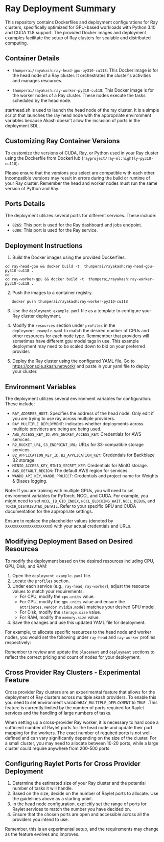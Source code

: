 # Ray Deployment Summary

This repository contains Dockerfiles and deployment configurations for Ray clusters, specifically optimized for GPU-based workloads with Python 3.10 and CUDA 11.8 support. The provided Docker images and deployment examples facilitate the setup of Ray clusters for scalable and distributed computing. 

## Container Details

- `thumperai/rayakash:ray-head-gpu-py310-cu118`: This Docker image is for the head node of a Ray cluster. It orchestrates the cluster's activities and manages resources.

- `thumperai/rayakash:ray-worker-py310-cu118`: This Docker image is for the worker nodes of a Ray cluster. These nodes execute the tasks scheduled by the head node.

starthead.sh is used to launch the head node of the ray cluster.  It is a simple script that launches the ray head node with the appropriate environment variables because Akash doesn't allow the inclusion of ports in the deployment SDL. 

## Customizing Ray Container Versions

To customize the versions of CUDA, Ray, or Python used in your Ray cluster using the Dockerfile from DockerHub (`rayproject/ray-ml:nightly-py310-cu118`):

Please ensure that the versions you select are compatible with each other. Incompatible versions may result in errors during the build or runtime of your Ray cluster. Remember the head and worker nodes must run the same version of Python and Ray. 

## Ports Details

The deployment utilizes several ports for different services. These include:

- `8265`: This port is used for the Ray dashboard and jobs endpoint.
- `6380`: This port is used for the Ray service.

## Deployment Instructions

1. Build the Docker images using the provided Dockerfiles.
```
cd ray-head-gpu && docker build -t  thumperai/rayakash:ray-head-gpu-py310-cu118 .
cd .. 
cd ray-worker-gpu && docker build -t  thumperai/rayakash:ray-worker-py310-cu118 .
```

2. Push the images to a container registry.
```docker push thumperai/rayakash:ray-head-gpu-py310-cu118
   docker push thumperai/rayakash:ray-worker-py310-cu118
 ```
3. Use the `deployment_example.yaml` file as a template to configure your Ray cluster deployment.

4. Modify the `resources` section under `profiles` in the `deployment_example.yaml` to match the desired number of CPUs and other resources for each node type.  Remmember that providers will sometimes have different gpu model tags in use.  This example deployment may need to be scaled down to bid on your preferred provider. 

5. Deploy the Ray cluster using the configured YAML file.  Go to https://console.akash.network/ and paste in your yaml file to deploy your cluster. 

## Environment Variables

The deployment utilizes several environment variables for configuration. These include:

- `RAY_ADDRESS_HOST`: Specifies the address of the head node. Only edit if you are trying to use ray across multiple providers.
- `RAY_MULTIPLE_DEPLOYMENT`: Indicates whether deployments across multiple providers are being are being used.
- `AWS_ACCESS_KEY_ID`, `AWS_SECRET_ACCESS_KEY`: Credentials for AWS services.
- `R2_BUCKET_URL`, `S3_ENDPOINT_URL`: URLs for S3-compatible storage services.
- `B2_APPLICATION_KEY_ID`, `B2_APPLICATION_KEY`: Credentials for Backblaze B2 storage.
- `MINIO_ACCESS_KEY`, `MINIO_SECRET_KEY`: Credentials for MinIO storage.
- `AWS_DEFAULT_REGION`: The default AWS region for services.
- `WANDB_API_KEY`, `WANDB_PROJECT`: Credentials and project name for Weights & Biases logging.

Note: If you are training with multiple GPUs, you will need to set environment variables for PyTorch, NCCL and CUDA. For example, you might need to set `NCCL_IB_GID_INDEX`, `NCCL_BLOCKING_WAIT`, `NCCL_DEBUG`, and `TORCH_DISTRIBUTED_DETAIL`. Refer to your specific GPU and CUDA documentation for the appropriate settings.

Ensure to replace the placeholder values (denoted by `XXXXXXXXXXXXXXXXXXXXX`) with your actual credentials and URLs.

## Modifying Deployment Based on Desired Resources

To modify the deployment based on the desired resources including CPU, GPU, Disk, and RAM:

1. Open the `deployment_example.yaml` file.
2. Locate the `profiles` section.
3. Under each service (e.g., `ray-head`, `ray-worker`), adjust the resource values to match your requirements:
   - For CPU, modify the `cpu.units` value.
   - For GPU, modify the `gpu.units` value and ensure the `attributes.vendor.nvidia.model` matches your desired GPU model.
   - For Disk, modify the `storage.size` value.
   - For RAM, modify the `memory.size` value.
4. Save the changes and use this updated YAML file for deployment.

For example, to allocate specific resources to the head node and worker nodes, you would set the following under `ray-head` and `ray-worker` profiles respectively:

Remember to review and update the `placement` and `deployment` sections to reflect the correct pricing and count of nodes for your deployment.

## Cross Provider Ray Clusters - Experimental Feature

Cross provider Ray clusters are an experimental feature that allows for the deployment of Ray clusters across multiple akash providers. To enable this you need to set environment variable`RAY_MULTIPLE_DEPLOYMENT` to `TRUE `.This feature is currently limited by the number of ports required for Raylet services and the handling of large numbers of tasks. 

When setting up a cross-provider Ray worker, it is necessary to hard code a sufficient number of Raylet ports for the head node and update their port mapping for the workers. The exact number of required ports is not well-defined and can vary significantly depending on the size of the cluster. For a small cluster, you may need to allocate between 10-20 ports, while a large cluster could require anywhere from 200-500 ports.

## Configuring Raylet Ports for Cross Provider Deployment

1. Determine the estimated size of your Ray cluster and the potential number of tasks it will handle.
2. Based on the size, decide on the number of Raylet ports to allocate. Use the guidelines above as a starting point.
3. In the head node configuration, explicitly set the range of ports for Raylet services to match the number you have decided on.
4. Ensure that the chosen ports are open and accessible across all the providers you intend to use.

Remember, this is an experimental setup, and the requirements may change as the feature evolves and improves.



